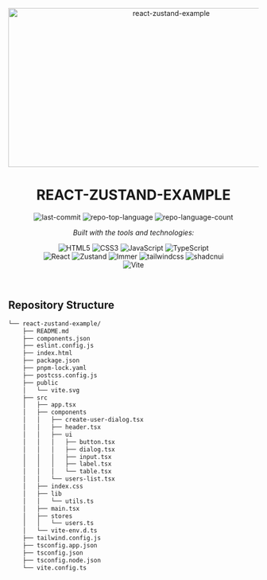 <p align="center">
	<img src="https://socialify.git.ci/victorbadaro/react-zustand-example/image?description=1&language=1&name=1&owner=1&pattern=Charlie%20Brown&theme=Light" alt="react-zustand-example" width="640" height="320" />
</p>
<p align="center">
    <h1 align="center">REACT-ZUSTAND-EXAMPLE</h1>
</p>
<p align="center">
	<img src="https://img.shields.io/github/last-commit/victorbadaro/react-zustand-example?style=flat&logo=git&logoColor=white&color=0080ff" alt="last-commit">
	<img src="https://img.shields.io/github/languages/top/victorbadaro/react-zustand-example?style=flat&color=0080ff" alt="repo-top-language">
	<img src="https://img.shields.io/github/languages/count/victorbadaro/react-zustand-example?style=flat&color=0080ff" alt="repo-language-count">
</p>
<p align="center">
		<em>Built with the tools and technologies:</em>
</p>
<p align="center">
	<img src="https://img.shields.io/badge/HTML5-E34F26.svg?style=flat&logo=HTML5&logoColor=white" alt="HTML5">
	<img src="https://img.shields.io/badge/CSS3-1572B6.svg?style=flat&logo=CSS3&logoColor=white" alt="CSS3">
	<img src="https://img.shields.io/badge/JavaScript-F7DF1E.svg?style=flat&logo=JavaScript&logoColor=black" alt="JavaScript">
	<img src="https://img.shields.io/badge/TypeScript-3178C6.svg?style=flat&logo=TypeScript&logoColor=white" alt="TypeScript">
	<br>
	<img src="https://img.shields.io/badge/React-61DAFB.svg?style=flat&logo=React&logoColor=black" alt="React">
	<img src="https://img.shields.io/badge/Zustand-0F172A.svg?style=flat" alt="Zustand">
	<img src="https://img.shields.io/badge/Immer-00E7C3.svg?style=flat&logo=Immer&logoColor=white" alt="Immer">
	<img src="https://img.shields.io/badge/tailwindcss-0F172A.svg?style=flat&logo=tailwindcss" alt="tailwindcss">
	<img src="https://img.shields.io/badge/shadcnui-000000.svg?style=flat&logo=shadcnui" alt="shadcnui">
	<br>
	<img src="https://img.shields.io/badge/Vite-646CFF.svg?style=flat&logo=Vite&logoColor=white" alt="Vite">
</p>

<br>

##  Repository Structure

```sh
└── react-zustand-example/
    ├── README.md
    ├── components.json
    ├── eslint.config.js
    ├── index.html
    ├── package.json
    ├── pnpm-lock.yaml
    ├── postcss.config.js
    ├── public
    │   └── vite.svg
    ├── src
    │   ├── app.tsx
    │   ├── components
    │   │   ├── create-user-dialog.tsx
    │   │   ├── header.tsx
    │   │   ├── ui
    │   │   │   ├── button.tsx
    │   │   │   ├── dialog.tsx
    │   │   │   ├── input.tsx
    │   │   │   ├── label.tsx
    │   │   │   └── table.tsx
    │   │   └── users-list.tsx
    │   ├── index.css
    │   ├── lib
    │   │   └── utils.ts
    │   ├── main.tsx
    │   ├── stores
    │   │   └── users.ts
    │   └── vite-env.d.ts
    ├── tailwind.config.js
    ├── tsconfig.app.json
    ├── tsconfig.json
    ├── tsconfig.node.json
    └── vite.config.ts
```
